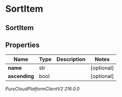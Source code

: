 # SortItem

## SortItem

## Properties

|Name | Type | Description | Notes|
|------------ | ------------- | ------------- | -------------|
| **name** | str |  | [optional] |
| **ascending** | bool |  | [optional] |



_PureCloudPlatformClientV2 216.0.0_
